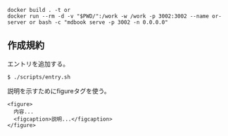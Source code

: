 ```shell
docker build . -t or
docker run --rm -d -v "$PWD/":/work -w /work -p 3002:3002 --name or-server or bash -c "mdbook serve -p 3002 -n 0.0.0.0"
```

## 作成規約

エントリを追加する。

```shell
$ ./scripts/entry.sh
```

説明を示すためにfigureタグを使う。

```
<figure>
  内容...
  <figcaption>説明...</figcaption>
</figure>
```

